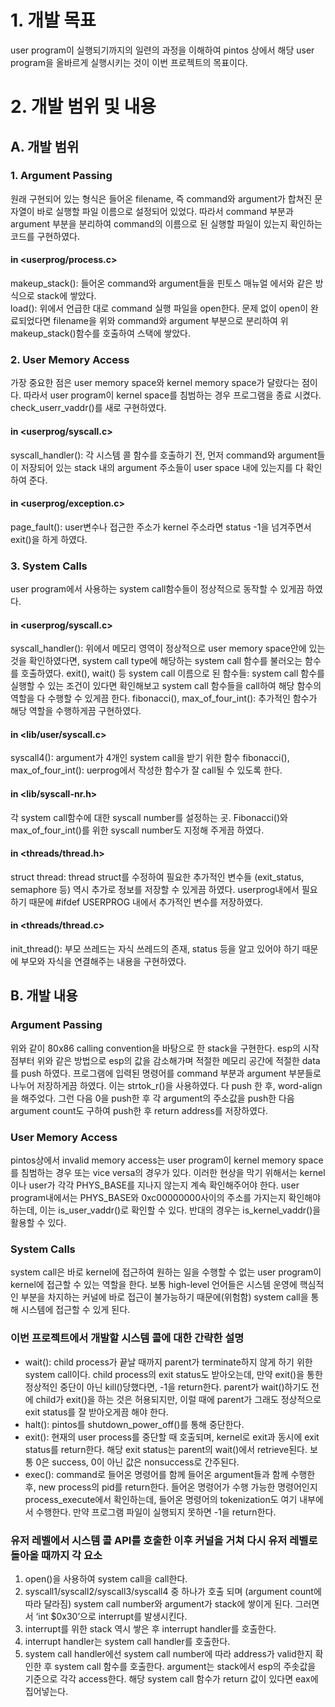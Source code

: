 # 1.	개발 목표
user program이 실행되기까지의 일련의 과정을 이해하여 pintos 상에서 해당 user program을 올바르게 실행시키는 것이 이번 프로젝트의 목표이다.

# 2.	개발 범위 및 내용
## A.	개발 범위
### 1.	Argument Passing
원래 구현되어 있는 형식은 들어온 filename, 즉 command와 argument가 합쳐진 문자열이 바로 실행할 파일 이름으로 설정되어 있었다. 따라서 command 부분과 argument 부분을 분리하여 command의 이름으로 된 실행할 파일이 있는지 확인하는 코드를 구현하였다.
#### in <userprog/process.c>
makeup_stack(): 들어온 command와 argument들을 핀토스 매뉴얼 에서와 같은 방식으로 stack에 쌓았다.</br>
load(): 위에서 언급한 대로 command 실행 파일을 open한다. 문제 없이 open이 완료되었다면 filename을 위와 command와 argument 부분으로 분리하여 위 makeup_stack()함수를 호출하여 스택에 쌓았다. 
### 2.	User Memory Access
가장 중요한 점은 user memory space와 kernel memory space가 달랐다는 점이다. 따라서 user program이 kernel space를 침범하는 경우 프로그램을 종료 시켰다. check_userr_vaddr()를 새로 구현하였다.
#### in <userprog/syscall.c>
syscall_handler(): 각 시스템 콜 함수를 호출하기 전, 먼저 command와 argument들이 저장되어 있는 stack 내의 argument 주소들이 user space 내에 있는지를 다 확인하여 준다.
#### in <userprog/exception.c>
page_fault(): user변수나 접근한 주소가 kernel 주소라면 status -1을 넘겨주면서 exit()을 하게 하였다.
### 3.	System Calls
user program에서 사용하는 system call함수들이 정상적으로 동작할 수 있게끔 하였다.
#### in <userprog/syscall.c>
syscall_handler(): 위에서 메모리 영역이 정상적으로 user memory space안에 있는 것을 확인하였다면, system call type에 해당하는 system call 함수를 불러오는 함수를 호출하였다.
exit(), wait() 등 system call 이름으로 된 함수들: system call 함수를 실행할 수 있는 조건이 있다면 확인해보고 system call 함수들을 call하여 해당 함수의 역할을 다 수행할 수 있게끔 한다.
fibonacci(), max_of_four_int(): 추가적인 함수가 해당 역할을 수행하게끔 구현하였다.
#### in <lib/user/syscall.c>
syscall4(): argument가 4개인 system call을 받기 위한 함수
fibonacci(), max_of_four_int(): uerprog에서 작성한 함수가 잘 call될 수 있도록 한다.
#### in <lib/syscall-nr.h>
각 system call함수에 대한 syscall number를 설정하는 곳. Fibonacci()와 max_of_four_int()를 위한 syscall number도 지정해 주게끔 하였다.
#### in <threads/thread.h>
struct thread: thread struct를 수정하여 필요한 추가적인 변수들 (exit_status, semaphore 등) 역시 추가로 정보를 저장할 수 있게끔 하였다. userprog내에서 필요하기 때문에 #ifdef USERPROG 내에서 추가적인 변수를 저장하였다.
#### in <threads/thread.c>
init_thread(): 부모 쓰레드는 자식 쓰레드의 존재, status 등을 알고 있어야 하기 때문에 부모와 자식을 연결해주는 내용을 구현하였다.

## B.	개발 내용
### Argument Passing
위와 같이 80x86 calling convention을 바탕으로 한 stack을 구현한다. esp의 시작점부터 위와 같은 방법으로 esp의 값을 감소해가며 적절한 메모리 공간에 적절한 data를 push 하였다. 프로그램에 입력된 명령어를 command 부분과 argument 부분들로 나누어 저장하게끔 하였다. 이는 strtok_r()을 사용하였다. 다 push 한 후, word-align을 해주었다. 그런 다음 0을 push한 후 각 argument의 주소값을 push한 다음argument count도 구하여 push한 후 return address를 저장하였다. 
### User Memory Access
pintos상에서 invalid memory access는 user program이 kernel memory space를 침범하는 경우 또는 vice versa의 경우가 있다. 이러한 현상을 막기 위해서는 kernel이나 user가 각각 PHYS_BASE를 지나지 않는지 계속 확인해주어야 한다. user program내에서는 PHYS_BASE와 0xc00000000사이의 주소를 가지는지 확인해야 하는데, 이는 is_user_vaddr()로 확인할 수 있다. 반대의 경우는 is_kernel_vaddr()을 활용할 수 있다. 
### System Calls
system call은 바로 kernel에 접근하여 원하는 일을 수행할 수 없는 user program이 kernel에 접근할 수 있는 역할을 한다. 보통 high-level 언어들은 시스템 운영에 핵심적인 부분을 차지하는 커널에 바로 접근이 불가능하기 때문에(위험함) system call을 통해 시스템에 접근할 수 있게 된다.
 
### 이번 프로젝트에서 개발할 시스템 콜에 대한 간략한 설명
- wait(): child process가 끝날 때까지 parent가 terminate하지 않게 하기 위한 system call이다. child process의 exit status도 받아오는데, 만약 exit()을 통한 정상적인 중단이 아닌 kill()당했다면, -1을 return한다. parent가 wait()하기도 전에 child가 exit()을 하는 것은 허용되지만, 이럴 때에 parent가 그래도 정상적으로 exit status를 잘 받아오게끔 해야 한다.
- halt(): pintos를 shutdown_power_off()를 통해 중단한다. 
- exit(): 현재의 user process를 중단할 때 호출되며, kernel로 exit과 동시에 exit status를 return한다. 해당 exit status는 parent의 wait()에서 retrieve된다. 보통 0은 success, 0이 아닌 값은 nonsuccess로 간주된다.
- exec(): command로 들어온 명령어를 함께 들어온 argument들과 함께 수행한 후, new process의 pid를 return한다. 들어온 명령어가 수행 가능한 명령어인지 process_execute에서 확인하는데, 들어온 명령어의 tokenization도 여기 내부에서 수행한다. 만약 프로그램 파일이 실행되지 못하면 -1을 return한다. 

### 유저 레벨에서 시스템 콜 API를 호출한 이후 커널을 거쳐 다시 유저 레벨로 돌아올 때까지 각 요소
1. open()을 사용하여 system call을 call한다.
2. syscall1/syscall2/syscall3/syscall4 중 하나가 호출 되며 (argument count에 따라 달라짐) system call number와 argument가 stack에 쌓이게 된다. 그러면서 ‘int $0x30’으로 interrupt를 발생시킨다.
3. interrupt를 위한 stack 역시 쌓은 후 interrupt handler를 호출한다.
4. interrupt handler는 system call handler를 호출한다.
5. system call handler에선 system call number에 따라 address가 valid한지 확인한 후 system call 함수를 호출한다. argument는 stack에서 esp의 주솟값을 기준으로 각각 access한다. 해당 system call 함수가 return 값이 있다면 eax에 집어넣는다.
